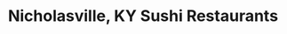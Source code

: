 ---
layout: city
title: Nicholasville, KY Sushi Restaurants
permalink: /kentucky/nicholasville/
stateAbbr: KY
stateName: Kentucky
cityName: Nicholasville
---